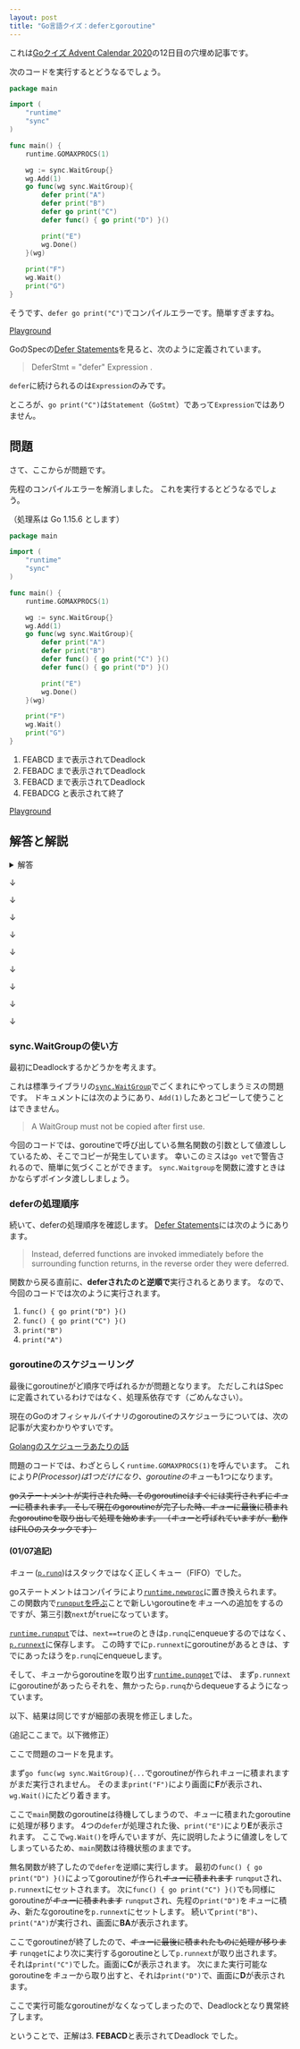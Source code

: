 ```yaml
---
layout: post
title: "Go言語クイズ：deferとgoroutine"
---
```


これは[Goクイズ Advent Calendar 2020](https://qiita.com/advent-calendar/2020/goquiz)の12日目の穴埋め記事です。

次のコードを実行するとどうなるでしょう。

```go
package main

import (
	"runtime"
	"sync"
)

func main() {
	runtime.GOMAXPROCS(1)

	wg := sync.WaitGroup{}
	wg.Add(1)
	go func(wg sync.WaitGroup){
		defer print("A")
		defer print("B")
		defer go print("C")
		defer func() { go print("D") }()

		print("E")
		wg.Done()
	}(wg)
	
	print("F")
	wg.Wait()
	print("G")
}
```

そうです、`defer go print("C")`でコンパイルエラーです。簡単すぎますね。

[Playground](https://play.golang.org/p/rShrAUW3-nt)

GoのSpecの[Defer Statements](https://golang.org/ref/spec#Defer_statements)を見ると、次のように定義されています。

> DeferStmt = "defer" Expression .

`defer`に続けられるのは`Expression`のみです。

ところが、`go print("C")`は`Statement`（`GoStmt`）であって`Expression`ではありません。

## 問題

さて、ここからが問題です。

先程のコンパイルエラーを解消しました。
これを実行するとどうなるでしょう。

（処理系は Go 1.15.6 とします）

```go
package main

import (
	"runtime"
	"sync"
)

func main() {
	runtime.GOMAXPROCS(1)

	wg := sync.WaitGroup{}
	wg.Add(1)
	go func(wg sync.WaitGroup){
		defer print("A")
		defer print("B")
		defer func() { go print("C") }()
		defer func() { go print("D") }()

		print("E")
		wg.Done()
	}(wg)

	print("F")
	wg.Wait()
	print("G")
}
```

1. FEABCD まで表示されてDeadlock
2. FEBADC まで表示されてDeadlock
3. FEBACD まで表示されてDeadlock
4. FEBADCG と表示されて終了

[Playground](https://play.golang.org/p/nykfTiglLyL)

## 解答と解説

<details><summary>解答</summary>
正解： 3. FEBACD まで表示されてDeadlock
</details>

↓

↓

↓

↓

↓

↓

↓

↓

↓

### sync.WaitGroupの使い方

最初にDeadlockするかどうかを考えます。

これは標準ライブラリの[`sync.WaitGroup`](https://golang.org/pkg/sync/#WaitGroup)でごくまれにやってしまうミスの問題です。
ドキュメントには次のようにあり、`Add(1)`したあとコピーして使うことはできません。

> A WaitGroup must not be copied after first use.

今回のコードでは、goroutineで呼び出している無名関数の引数として値渡ししているため、そこでコピーが発生しています。
幸いこのミスは`go vet`で警告されるので、簡単に気づくことができます。
`sync.Waitgroup`を関数に渡すときはかならずポインタ渡ししましょう。

### deferの処理順序

続いて、deferの処理順序を確認します。
[Defer Statements](https://golang.org/ref/spec#Defer_statements)には次のようにあります。

> Instead, deferred functions are invoked immediately before the surrounding function returns, in the reverse order they were deferred.

関数から戻る直前に、**deferされたのと逆順で**実行されるとあります。
なので、今回のコードでは次のように実行されます。

1. `func() { go print("D") }()`
2. `func() { go print("C") }()`
3. `print("B")`
4. `print("A")`

### goroutineのスケジューリング

最後にgoroutineがど順序で呼ばれるかが問題となります。
ただしこれはSpecに定義されているわけではなく、処理系依存です（ごめんなさい）。

現在のGoのオフィシャルバイナリのgoroutineのスケジューラについては、次の記事が大変わかりやすいです。

[Golangのスケジューラあたりの話](https://qiita.com/takc923/items/de68671ea889d8df6904)

問題のコードでは、わざとらしく`runtime.GOMAXPROCS(1)`を呼んでいます。
これにより*P(Processor)*は1つだけになり、goroutineの*キュー*も1つになります。

~~goステートメントが実行された時、そのgoroutineはすぐには実行されずに*キュー*に積まれます。
そして現在のgoroutineが完了した時、*キュー*に最後に積まれたgoroutineを取り出して処理を始めます。
（*キュー*と呼ばれていますが、動作はFILOのスタックです）~~

#### (01/07追記)
*キュー* ([`p.runq`](https://github.com/golang/go/blob/go1.15.6/src/runtime/runtime2.go#L589-L592))はスタックではなく正しくキュー（FIFO）でした。

goステートメントはコンパイラにより[`runtime.newproc`](https://github.com/golang/go/blob/go1.15.6/src/runtime/proc.go#L3535-L3564)に置き換えられます。
この関数内で[`runqput`を呼ぶ](https://github.com/golang/go/blob/go1.15.6/src/runtime/proc.go#L3558)ことで新しいgoroutineを*キュー*への追加をするのですが、第三引数`next`が`true`になっています。

[`runtime.runqput`](https://github.com/golang/go/blob/go1.15.6/src/runtime/proc.go#L5148-L5184)では、`next==true`のときは`p.runq`にenqueueするのではなく、[`p.runnext`](https://github.com/golang/go/blob/go1.15.6/src/runtime/runtime2.go#L593-L602)に保存します。
この時すでに`p.runnext`にgoroutineがあるときは、すでにあったほうを`p.runq`にenqueueします。

そして、*キュー*からgoroutineを取り出す[`runtime.punqget`](https://github.com/golang/go/blob/go1.15.6/src/runtime/proc.go#L5261-L5288)では、
まず`p.runnext`にgoroutineがあったらそれを、無かったら`p.runq`からdequeueするようになっています。


以下、結果は同じですが細部の表現を修正しました。

(追記ここまで。以下微修正）

ここで問題のコードを見ます。

まず`go func(wg sync.WaitGroup){...`でgoroutineが作られ*キュー*に積まれますがまだ実行されません。
そのまま`print("F")`により画面に**F**が表示され、`wg.Wait()`にたどり着きます。

ここで`main`関数のgoroutineは待機してしまうので、*キュー*に積まれたgoroutineに処理が移ります。
4つの`defer`が処理された後、`print("E")`により**E**が表示されます。
ここで`wg.Wait()`を呼んでいますが、先に説明したように値渡しをしてしまっているため、`main`関数は待機状態のままです。

無名関数が終了したので`defer`を逆順に実行します。
最初の`func() { go print("D") }()`によってgoroutineが作られ~~*キュー*に積まれます~~
`runqput`され、`p.runnext`にセットされます。
次に`func() { go print("C") }()`でも同様にgoroutineが~~*キュー*に積まれます~~
`runqput`され、先程の`print("D")`を*キュー*に積み、新たなgoroutineを`p.runnext`にセットします。
続いて`print("B")`、`print("A")`が実行され、画面に**BA**が表示されます。

ここでgoroutineが終了したので、~~*キュー*に最後に積まれたものに処理が移ります~~
`runqget`により次に実行するgoroutineとして`p.runnext`が取り出されます。
それは`print("C")`でした。画面に**C**が表示されます。
次にまた実行可能なgoroutineを*キュー*から取り出すと、それは`print("D")`で、画面に**D**が表示されます。

ここで実行可能なgoroutineがなくなってしまったので、Deadlockとなり異常終了します。

ということで、正解は3. **FEBACD**と表示されてDeadlock でした。

